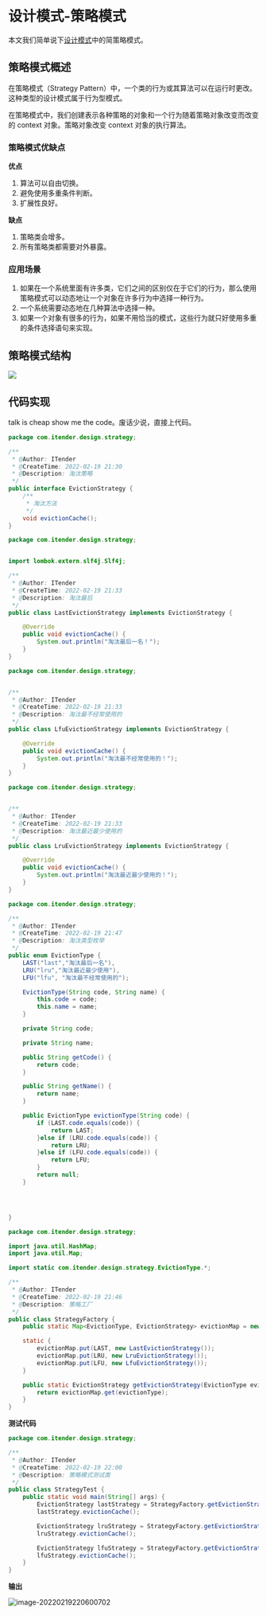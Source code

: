 # 设计模式-策略模式

本文我们简单说下[设计模式](https://blog.csdn.net/Y_eatMeat/article/details/123001650)中的简策略模式。

## 策略模式概述

在策略模式（Strategy Pattern）中，一个类的行为或其算法可以在运行时更改。这种类型的设计模式属于行为型模式。

在策略模式中，我们创建表示各种策略的对象和一个行为随着策略对象改变而改变的 context 对象。策略对象改变 context 对象的执行算法。

### 策略模式优缺点

**优点** 

1. 算法可以自由切换。 
2. 避免使用多重条件判断。
3. 扩展性良好。

**缺点** 

1. 策略类会增多。
2. 所有策略类都需要对外暴露。

### 应用场景

1. 如果在一个系统里面有许多类，它们之间的区别仅在于它们的行为，那么使用策略模式可以动态地让一个对象在许多行为中选择一种行为。
2. 一个系统需要动态地在几种算法中选择一种。
3. 如果一个对象有很多的行为，如果不用恰当的模式，这些行为就只好使用多重的条件选择语句来实现。

## 策略模式结构

![](images/策略模式.png)

## 代码实现

talk is cheap show me the code。废话少说，直接上代码。

```java
package com.itender.design.strategy;

/**
 * @Author: ITender
 * @CreateTime: 2022-02-19 21:30
 * @Description: 淘汰策略
 */
public interface EvictionStrategy {
    /**
     * 淘汰方法
     */
    void evictionCache();
}

```

```java
package com.itender.design.strategy;


import lombok.extern.slf4j.Slf4j;

/**
 * @Author: ITender
 * @CreateTime: 2022-02-19 21:33
 * @Description: 淘汰最后
 */
public class LastEvictionStrategy implements EvictionStrategy {

    @Override
    public void evictionCache() {
        System.out.println("淘汰最后一名！");
    }
}
```

```java
package com.itender.design.strategy;


/**
 * @Author: ITender
 * @CreateTime: 2022-02-19 21:33
 * @Description: 淘汰最不经常使用的
 */
public class LfuEvictionStrategy implements EvictionStrategy {

    @Override
    public void evictionCache() {
        System.out.println("淘汰最不经常使用的！");
    }
}
```

```java
package com.itender.design.strategy;


/**
 * @Author: ITender
 * @CreateTime: 2022-02-19 21:33
 * @Description: 淘汰最近最少使用的
 */
public class LruEvictionStrategy implements EvictionStrategy {

    @Override
    public void evictionCache() {
        System.out.println("淘汰最近最少使用的！");
    }
}
```

```java
package com.itender.design.strategy;

/**
 * @Author: ITender
 * @CreateTime: 2022-02-19 21:47
 * @Description: 淘汰类型枚举
 */
public enum EvictionType {
    LAST("last","淘汰最后一名"),
    LRU("lru","淘汰最近最少使用"),
    LFU("lfu", "淘汰最不经常使用的");

    EvictionType(String code, String name) {
        this.code = code;
        this.name = name;
    }

    private String code;

    private String name;

    public String getCode() {
        return code;
    }

    public String getName() {
        return name;
    }

    public EvictionType evictionType(String code) {
        if (LAST.code.equals(code)) {
            return LAST;
        }else if (LRU.code.equals(code)) {
            return LRU;
        }else if (LFU.code.equals(code)) {
            return LFU;
        }
        return null;
    }




}
```

```java
package com.itender.design.strategy;

import java.util.HashMap;
import java.util.Map;

import static com.itender.design.strategy.EvictionType.*;

/**
 * @Author: ITender
 * @CreateTime: 2022-02-19 21:46
 * @Description: 策略工厂
 */
public class StrategyFactory {
    public static Map<EvictionType, EvictionStrategy> evictionMap = new HashMap<>();

    static {
        evictionMap.put(LAST, new LastEvictionStrategy());
        evictionMap.put(LRU, new LruEvictionStrategy());
        evictionMap.put(LFU, new LfuEvictionStrategy());
    }

    public static EvictionStrategy getEvictionStrategy(EvictionType evictionType) {
        return evictionMap.get(evictionType);
    }
}
```

**测试代码**

```java
package com.itender.design.strategy;

/**
 * @Author: ITender
 * @CreateTime: 2022-02-19 22:00
 * @Description: 策略模式测试类
 */
public class StrategyTest {
    public static void main(String[] args) {
        EvictionStrategy lastStrategy = StrategyFactory.getEvictionStrategy(EvictionType.LAST);
        lastStrategy.evictionCache();

        EvictionStrategy lruStrategy = StrategyFactory.getEvictionStrategy(EvictionType.LRU);
        lruStrategy.evictionCache();

        EvictionStrategy lfuStrategy = StrategyFactory.getEvictionStrategy(EvictionType.LFU);
        lfuStrategy.evictionCache();
    }
}

```

**输出**

![image-20220219220600702](images/策略模式输出.png)